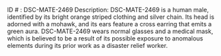 ID # : DSC-MATE-2469
Description: DSC-MATE-2469 is a human male, identified by its bright orange striped clothing and silver chain. Its head is adorned with a mohawk, and its ears feature a cross earring that emits a green aura. DSC-MATE-2469 wears normal glasses and a medical mask, which is believed to be a result of its possible exposure to anomalous elements during its prior work as a disaster relief worker.
